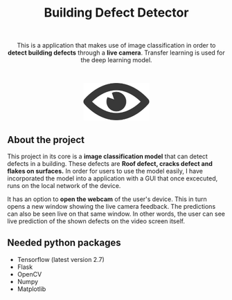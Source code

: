 <head>
  <h1 align = "center"><b>Building Defect Detector</b></h1><br>
</head>
<p align = "center">
  This is a application that makes use of image classification in order to <b>detect building defects</b> through a <b>live camera</b>. Transfer
  learning is used for the deep learning model.
  
  &nbsp;
  <br>
  <p align = "center">
  <img src = "logo.png" width = 30%>    
</p>
  
## About the project
  This project in its core is a <b>image classification model</b> that can detect defects in a building. These defects are <b>Roof defect, cracks defect and flakes on surfaces.</b> In order for users to use the model easily, I have incorporated the model into a application with a GUI that once excecuted, runs on the local network of the device. 
  
  It has an option to <b>open the webcam</b> of the user's device. This in turn opens a new window showing the live camera feedback. The predictions can also be seen live on that same window. In other words, the user can see live prediction of the shown defects on the video screen itself.
  
  
  ## Needed python packages
  
  - Tensorflow (latest version 2.7)
  - Flask
  - OpenCV 
  - Numpy
  - Matplotlib
